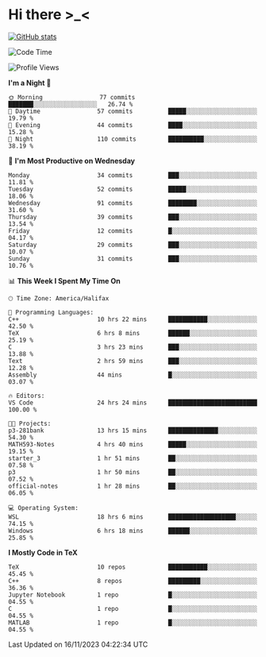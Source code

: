 # Hi there \>_<

[![GitHub stats](https://github-readme-stats.vercel.app/api?username=ARessegetesStery&show_icons=true&theme=transparent)](https://github.com/anuraghazra/github-readme-stats)

<!--START_SECTION:waka-->
![Code Time](http://img.shields.io/badge/Code%20Time-498%20hrs%2045%20mins-blue)

![Profile Views](http://img.shields.io/badge/Profile%20Views-9-blue)

**I'm a Night 🦉** 

```text
🌞 Morning                77 commits          ███████░░░░░░░░░░░░░░░░░░   26.74 % 
🌆 Daytime                57 commits          █████░░░░░░░░░░░░░░░░░░░░   19.79 % 
🌃 Evening                44 commits          ████░░░░░░░░░░░░░░░░░░░░░   15.28 % 
🌙 Night                  110 commits         ██████████░░░░░░░░░░░░░░░   38.19 % 
```
📅 **I'm Most Productive on Wednesday** 

```text
Monday                   34 commits          ███░░░░░░░░░░░░░░░░░░░░░░   11.81 % 
Tuesday                  52 commits          █████░░░░░░░░░░░░░░░░░░░░   18.06 % 
Wednesday                91 commits          ████████░░░░░░░░░░░░░░░░░   31.60 % 
Thursday                 39 commits          ███░░░░░░░░░░░░░░░░░░░░░░   13.54 % 
Friday                   12 commits          █░░░░░░░░░░░░░░░░░░░░░░░░   04.17 % 
Saturday                 29 commits          ███░░░░░░░░░░░░░░░░░░░░░░   10.07 % 
Sunday                   31 commits          ███░░░░░░░░░░░░░░░░░░░░░░   10.76 % 
```


📊 **This Week I Spent My Time On** 

```text
🕑︎ Time Zone: America/Halifax

💬 Programming Languages: 
C++                      10 hrs 22 mins      ███████████░░░░░░░░░░░░░░   42.50 % 
TeX                      6 hrs 8 mins        ██████░░░░░░░░░░░░░░░░░░░   25.19 % 
C                        3 hrs 23 mins       ███░░░░░░░░░░░░░░░░░░░░░░   13.88 % 
Text                     2 hrs 59 mins       ███░░░░░░░░░░░░░░░░░░░░░░   12.28 % 
Assembly                 44 mins             █░░░░░░░░░░░░░░░░░░░░░░░░   03.07 % 

🔥 Editors: 
VS Code                  24 hrs 24 mins      █████████████████████████   100.00 % 

🐱‍💻 Projects: 
p3-281bank               13 hrs 15 mins      ██████████████░░░░░░░░░░░   54.30 % 
MATH593-Notes            4 hrs 40 mins       █████░░░░░░░░░░░░░░░░░░░░   19.15 % 
starter_3                1 hr 51 mins        ██░░░░░░░░░░░░░░░░░░░░░░░   07.58 % 
p3                       1 hr 50 mins        ██░░░░░░░░░░░░░░░░░░░░░░░   07.52 % 
official-notes           1 hr 28 mins        ██░░░░░░░░░░░░░░░░░░░░░░░   06.05 % 

💻 Operating System: 
WSL                      18 hrs 6 mins       ███████████████████░░░░░░   74.15 % 
Windows                  6 hrs 18 mins       ██████░░░░░░░░░░░░░░░░░░░   25.85 % 
```

**I Mostly Code in TeX** 

```text
TeX                      10 repos            ███████████░░░░░░░░░░░░░░   45.45 % 
C++                      8 repos             █████████░░░░░░░░░░░░░░░░   36.36 % 
Jupyter Notebook         1 repo              █░░░░░░░░░░░░░░░░░░░░░░░░   04.55 % 
C                        1 repo              █░░░░░░░░░░░░░░░░░░░░░░░░   04.55 % 
MATLAB                   1 repo              █░░░░░░░░░░░░░░░░░░░░░░░░   04.55 % 
```




 Last Updated on 16/11/2023 04:22:34 UTC
<!--END_SECTION:waka-->
